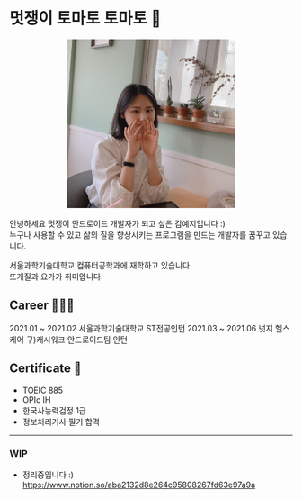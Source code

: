 # 멋쟁이 토마토 토마토 🍅
<p align=center> <img src = "./img/profile_yeri.jpg" width="300px"></p>

안녕하세요 멋쟁이 안드로이드 개발자가 되고 싶은 김예지입니다 :)   
누구나 사용할 수 있고 삶의 질을 향상시키는 프로그램을 만드는 개발자를 꿈꾸고 있습니다.   
   
서울과학기술대학교 컴퓨터공학과에 재학하고 있습니다.   
뜨개질과 요가가 취미입니다.

   
## Career 👩🏻‍💻
2021.01 ~ 2021.02 서울과학기술대학교 ST전공인턴
2021.03 ~ 2021.06  넛지 헬스케어 구)캐시워크 안드로이드팀 인턴

## Certificate 📝
- TOEIC 885
- OPIc IH
- 한국사능력검정 1급
- 정보처리기사 필기 합격

***

### WIP
- 정리중입니다 :)
https://www.notion.so/aba2132d8e264c95808267fd63e97a9a
